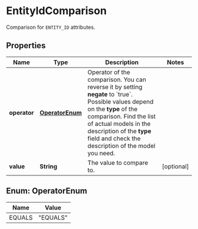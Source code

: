 

# EntityIdComparison

Comparison for `ENTITY_ID` attributes.

## Properties

| Name | Type | Description | Notes |
|------------ | ------------- | ------------- | -------------|
|**operator** | [**OperatorEnum**](#OperatorEnum) | Operator of the comparison. You can reverse it by setting **negate** to &#x60;true&#x60;.   Possible values depend on the **type** of the comparison. Find the list of actual models in the description of the **type** field and check the description of the model you need. |  |
|**value** | **String** | The value to compare to. |  [optional] |



## Enum: OperatorEnum

| Name | Value |
|---- | -----|
| EQUALS | &quot;EQUALS&quot; |



